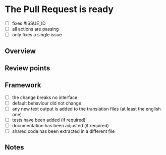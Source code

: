 # The Pull Request is ready

- [ ] fixes #ISSUE_ID
- [ ] all actions are passing
- [ ] only fixes a single issue

## Overview

<!-- Provide a brief description of the changes introduced by this PR. -->

## Review points

<!-- List the points you would like to be reviewed in detail and the points you are not confident about. -->
<!-- Delete this section if not needed -->


## Framework

- [ ] the change breaks no interface
- [ ] default behaviour did not change
- [ ] any new text output is added to the translation files (at least the english one)
- [ ] tests have been added (if required)
- [ ] documentation has been adjusted (if required)
- [ ] shared code has been extracted in a different file

## Notes

<!-- Write any note or comment. You can share your thoughts or ideas. -->
<!-- Delete this section if not needed -->
